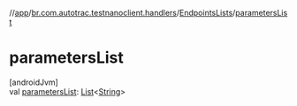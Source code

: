 //[app](../../../index.md)/[br.com.autotrac.testnanoclient.handlers](../index.md)/[EndpointsLists](index.md)/[parametersList](parameters-list.md)

# parametersList

[androidJvm]\
val [parametersList](parameters-list.md): [List](https://kotlinlang.org/api/latest/jvm/stdlib/kotlin.collections/-list/index.html)&lt;[String](https://kotlinlang.org/api/latest/jvm/stdlib/kotlin/-string/index.html)&gt;
